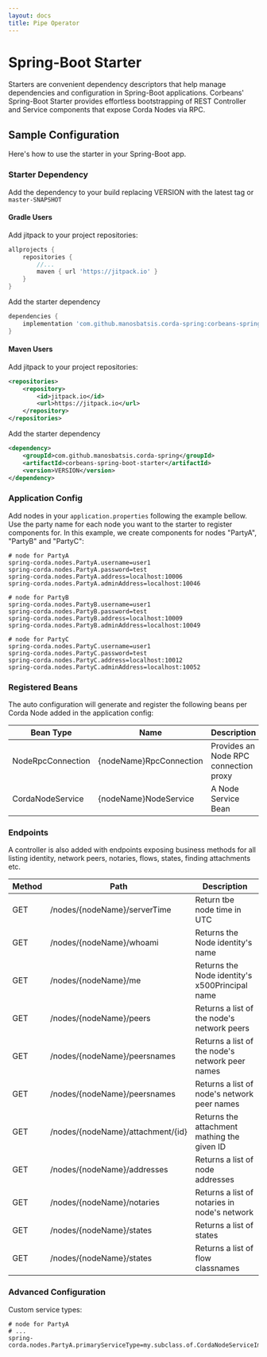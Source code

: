 ```yaml
---
layout: docs
title: Pipe Operator
---
```


# Spring-Boot Starter

Starters are convenient dependency descriptors that help 
manage dependencies and configuration in Spring-Boot applications.
Corbeans' Spring-Boot Starter provides effortless bootstrapping of
REST Controller and Service components that expose Corda Nodes via RPC.

## Sample Configuration

Here's how to use the starter in your Spring-Boot app.

### Starter Dependency

Add the dependency to your build replacing VERSION with the latest tag or
`master-SNAPSHOT`

#### Gradle Users

Add jitpack to your project repositories:

```groovy
allprojects {
	repositories {
		//...
		maven { url 'https://jitpack.io' }
	}
}
```

Add the starter dependency

```groovy
dependencies {
	implementation 'com.github.manosbatsis.corda-spring:corbeans-spring-boot-starter:VERSION'
}
```

#### Maven Users

Add jitpack to your project repositories:

```xml
<repositories>
	<repository>
		<id>jitpack.io</id>
		<url>https://jitpack.io</url>
	</repository>
</repositories>
```

Add the starter dependency

```xml
<dependency>
	<groupId>com.github.manosbatsis.corda-spring</groupId>
	<artifactId>corbeans-spring-boot-starter</artifactId>
	<version>VERSION</version>
</dependency>
```

### Application Config

Add nodes in your `application.properties` following the example bellow.
Use the party name for each node you want to the starter to register components for.
In this example, we create components for nodes "PartyA", "PartyB" and "PartyC":

```properties
# node for PartyA
spring-corda.nodes.PartyA.username=user1
spring-corda.nodes.PartyA.password=test
spring-corda.nodes.PartyA.address=localhost:10006
spring-corda.nodes.PartyA.adminAddress=localhost:10046

# node for PartyB
spring-corda.nodes.PartyB.username=user1
spring-corda.nodes.PartyB.password=test
spring-corda.nodes.PartyB.address=localhost:10009
spring-corda.nodes.PartyB.adminAddress=localhost:10049

# node for PartyC
spring-corda.nodes.PartyC.username=user1
spring-corda.nodes.PartyC.password=test
spring-corda.nodes.PartyC.address=localhost:10012
spring-corda.nodes.PartyC.adminAddress=localhost:10052
```  

### Registered Beans

The auto configuration will generate and register the following beans per Corda Node added in the application config:


Bean Type          | Name                     | Description
------------------ | ------------------------ | -------------------
NodeRpcConnection  | {nodeName}RpcConnection  | Provides an Node RPC connection proxy
CordaNodeService   | {nodeName}NodeService     | A Node Service Bean

### Endpoints

A controller is also added with endpoints exposing business methods for all
listing identity, network peers, notaries, flows, states, finding attachments etc.

Method | Path                                    | Description
------ | --------------------------------------- | -------------------
GET    | /nodes/{nodeName}/serverTime            | Return tbe node time in UTC
GET    | /nodes/{nodeName}/whoami                | Returns the Node identity's name
GET    | /nodes/{nodeName}/me                    | Returns the Node identity's x500Principal name
GET    | /nodes/{nodeName}/peers                 | Returns a list of the node's network peers
GET    | /nodes/{nodeName}/peersnames            | Returns a list of the node's network peer names
GET    | /nodes/{nodeName}/peersnames            | Returns a list of node's network peer names
GET    | /nodes/{nodeName}/attachment/{id}       | Returns the attachment mathing the given ID
GET    | /nodes/{nodeName}/addresses             | Returns a list of node addresses
GET    | /nodes/{nodeName}/notaries              | Returns a list of notaries in node's network
GET    | /nodes/{nodeName}/states                | Returns a list of states
GET    | /nodes/{nodeName}/states                | Returns a list of flow classnames

### Advanced Configuration

Custom service types:

```properties
# node for PartyA
# ...
spring-corda.nodes.PartyA.primaryServiceType=my.subclass.of.CordaNodeServiceImpl
```  

